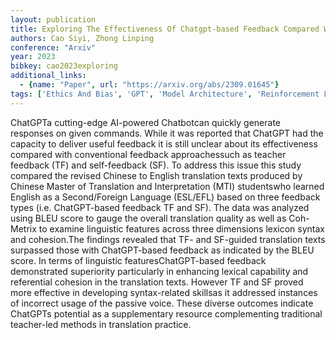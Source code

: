 ```yaml
---
layout: publication
title: Exploring The Effectiveness Of Chatgpt-based Feedback Compared With Teacher Feedback And Self-feedback\: Evidence From Chinese To English Translation
authors: Cao Siyi, Zhong Linping
conference: "Arxiv"
year: 2023
bibkey: cao2023exploring
additional_links:
  - {name: "Paper", url: "https://arxiv.org/abs/2309.01645"}
tags: ['Ethics And Bias', 'GPT', 'Model Architecture', 'Reinforcement Learning']
---
```

ChatGPTa cutting-edge AI-powered Chatbotcan quickly generate responses on given commands. While it was reported that ChatGPT had the capacity to deliver useful feedback it is still unclear about its effectiveness compared with conventional feedback approachessuch as teacher feedback (TF) and self-feedback (SF). To address this issue this study compared the revised Chinese to English translation texts produced by Chinese Master of Translation and Interpretation (MTI) studentswho learned English as a Second/Foreign Language (ESL/EFL) based on three feedback types (i.e. ChatGPT-based feedback TF and SF). The data was analyzed using BLEU score to gauge the overall translation quality as well as Coh-Metrix to examine linguistic features across three dimensions lexicon syntax and cohesion.The findings revealed that TF- and SF-guided translation texts surpassed those with ChatGPT-based feedback as indicated by the BLEU score. In terms of linguistic featuresChatGPT-based feedback demonstrated superiority particularly in enhancing lexical capability and referential cohesion in the translation texts. However TF and SF proved more effective in developing syntax-related skillsas it addressed instances of incorrect usage of the passive voice. These diverse outcomes indicate ChatGPTs potential as a supplementary resource complementing traditional teacher-led methods in translation practice.
